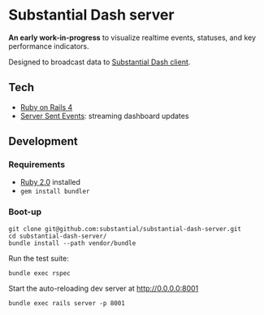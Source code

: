 # Substantial Dash server

**An early work-in-progress** to visualize realtime events, statuses, and key performance indicators.

Designed to broadcast data to [Substantial Dash client](https://github.com/substantial/substantial-dash-client).

## Tech

* [Ruby on Rails 4](http://rubyonrails.org)
* [Server Sent Events](http://www.html5rocks.com/en/tutorials/eventsource/basics/): streaming dashboard updates

## Development

### Requirements

* [Ruby 2.0](https://www.ruby-lang.org/en/installation/) installed
* `gem install bundler`

### Boot-up

    git clone git@github.com:substantial/substantial-dash-server.git
    cd substantial-dash-server/
    bundle install --path vendor/bundle

Run the test suite:

    bundle exec rspec
    
Start the auto-reloading dev server at http://0.0.0.0:8001
    
    bundle exec rails server -p 8001

